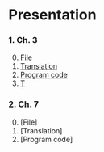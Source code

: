 # Presentation
### 1. Ch. 3
0. [File](learrning%20genetic%20algorithm%20with%20python_ch_3.pdf)
1. [Translation](Ch.3%20Translation.md)
2. [Program code](Ch.3%20Program%20code.md)
3. [T](Ch3/Ch.3%20Translation.md)

### 2. Ch. 7
0. [File]
1. [Translation]
2. [Program code]
